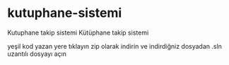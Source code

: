 # kutuphane-sistemi
Kutuphane takip sistemi
Kütüphane takip sistemi

yeşil kod yazan yere tıklayın zip olarak indirin ve indirdiğniz dosyadan .sln uzantılı dosyayı açın
